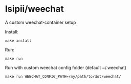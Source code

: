 # lsipii/weechat

A custom weechat-container setup

Install:

`make install`

Run: 

`make run`

Run with custom weechat config folder (default ~/.weechat)

`make run WEECHAT_CONFIG_PATH=/my/path/to/dot/weechat/`